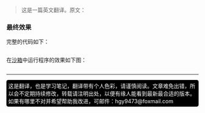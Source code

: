 # 

> 这是一篇英文翻译。原文：


### 最终效果

完整的代码如下：
```html

```


在[沙箱]()中运行程序的效果如下图：

![]()


---
[//]: # (内嵌 html)
<footer style="background:#000;color:white;border-radius:5px;padding:5px;">
  这是翻译，也是学习笔记，翻译带有个人色彩，请谨慎阅读。文章难免出错，所以会不定期持续修改，转载请注明出处，以便有缘人能看到最新最合适的版本。如果有哪里不对并希望帮助我改进，可邮件：hgy9473@foxmail.com
</footer>